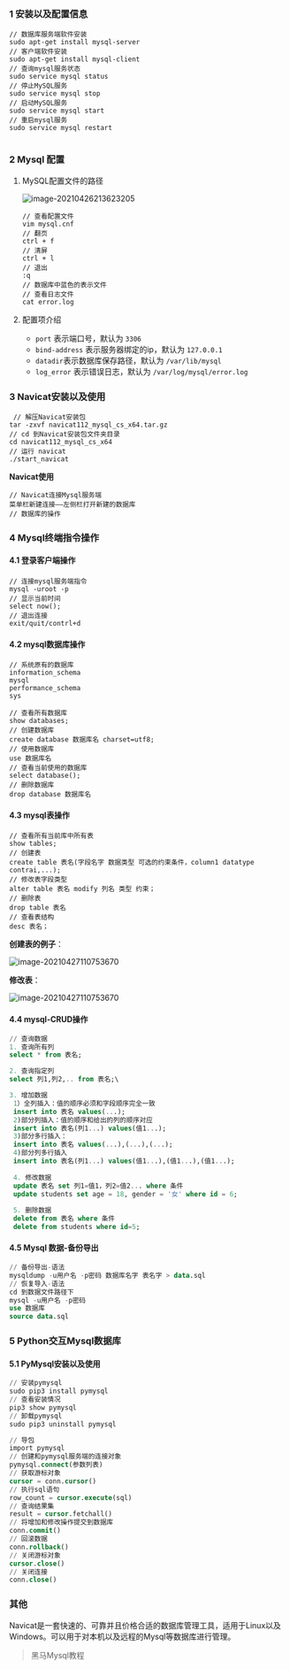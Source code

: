 ### 1 安装以及配置信息

```mysql
// 数据库服务端软件安装
sudo apt-get install mysql-server
// 客户端软件安装
sudo apt-get install mysql-client
// 查询mysql服务状态
sudo service mysql status
// 停止MySQL服务
sudo service mysql stop
// 启动MySQL服务
sudo service mysql start
// 重启mysql服务
sudo service mysql restart
 
```

### 2 Mysql 配置

1. MySQL配置文件的路径

   ![image-20210426213623205](Figs/MySQL_1)

   ```mysql
   // 查看配置文件
   vim mysql.cnf
   // 翻页
   ctrl + f
   // 清屏
   ctrl + l
   // 退出
   :q
   // 数据库中蓝色的表示文件
   // 查看日志文件
   cat error.log
   
   ```

   

2. 配置项介绍

   - `port` 表示端口号，默认为 `3306`
   - `bind-address` 表示服务器绑定的ip，默认为 `127.0.0.1`
   - `datadir`表示数据库保存路径，默认为 `/var/lib/mysql`
   - `log_error` 表示错误日志，默认为 `/var/log/mysql/error.log`

### 3 Navicat安装以及使用

```mysql
 // 解压Navicat安装包
tar -zxvf navicat112_mysql_cs_x64.tar.gz
// cd 到Navicat安装包文件夹目录
cd navicat112_mysql_cs_x64
// 运行 navicat
./start_navicat

```

**Navicat使用**

```
// Navicat连接Mysql服务端
菜单栏新建连接——左侧栏打开新建的数据库
// 数据库的操作

```



### 4 Mysql终端指令操作

#### 4.1 登录客户端操作

```mysql
// 连接mysql服务端指令
mysql -uroot -p
// 显示当前时间
select now();
// 退出连接
exit/quit/contrl+d
```

#### 4.2 mysql数据库操作

```
// 系统原有的数据库
information_schema
mysql
performance_schema
sys

// 查看所有数据库
show databases;
// 创建数据库
create database 数据库名 charset=utf8;
// 使用数据库
use 数据库名
// 查看当前使用的数据库
select database();
// 删除数据库
drop database 数据库名
```

#### 4.3 mysql表操作

```mysql
// 查看所有当前库中所有表
show tables;
// 创建表
create table 表名(字段名字 数据类型 可选的约束条件，column1 datatype contrai,...);
// 修改表字段类型
alter table 表名 modify 列名 类型 约束；
// 删除表
drop table 表名
// 查看表结构
desc 表名；
```

**创建表的例子**：

![image-20210427110753670](Figs/MySQL_2)

**修改表**：

![image-20210427110753670](Figs/MySQL_3)

#### 4.4 mysql-CRUD操作

```sql
// 查询数据
1. 查询所有列
select * from 表名;

2. 查询指定列
select 列1,列2,.. from 表名;\

3. 增加数据
 1）全列插入：值的顺序必须和字段顺序完全一致
 insert into 表名 values(...);
 2)部分列插入：值的顺序和给出的列的顺序对应
 insert into 表名(列1...) values(值1...);
 3)部分多行插入：
 insert into 表名 values(...),(...),(...);
 4)部分列多行插入
 insert into 表名(列1...) values(值1...),(值1...),(值1...);
 
 4. 修改数据
 update 表名 set 列1=值1，列2=值2... where 条件
 update students set age = 18, gender = '女' where id = 6;
 
 5. 删除数据
 delete from 表名 where 条件
 delete from students where id=5;
```

#### 4.5 Mysql 数据-备份导出

```sql
// 备份导出-语法
mysqldump -u用户名 -p密码 数据库名字 表名字 > data.sql
// 恢复导入-语法
cd 到数据文件路径下
mysql -u用户名 -p密码
use 数据库
source data.sql
```

### 5 Python交互Mysql数据库

#### 5.1 PyMysql安装以及使用

```sql
// 安装pymysql
sudo pip3 install pymysql
// 查看安装情况
pip3 show pymysql
// 卸载pymysql
sudo pip3 uninstall pymysql

// 导包
import pymysql
// 创建和pymysql服务端的连接对象
pymysql.connect(参数列表)
// 获取游标对象
cursor = conn.cursor()
// 执行sql语句
row_count = cursor.execute(sql)
// 查询结果集
result = cursor.fetchall()
// 将增加和修改操作提交到数据库
conn.commit()
// 回滚数据
conn.rollback()
// 关闭游标对象
cursor.close()
// 关闭连接
conn.close()
```



### 其他

Navicat是一套快速的、可靠并且价格合适的数据库管理工具，适用于Linux以及Windows。可以用于对本机以及远程的Mysql等数据库进行管理。



> 黑马Mysql教程

